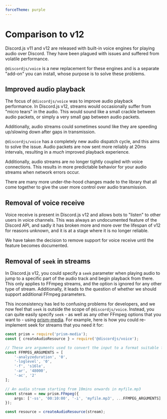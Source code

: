 ```yaml
---
forceTheme: purple
---
```


# Comparison to v12

Discord.js v11 and v12 are released with built-in voice engines for playing audio over Discord. They have been plagued with issues and suffered from volatile performance.

`@discordjs/voice` is a new replacement for these engines and is a separate "add-on" you can install, whose purpose is to solve these problems.

## Improved audio playback

The focus of `@discordjs/voice` was to improve audio playback performance. In Discord.js v12, streams would occasionally suffer from "micro tears" in the audio. This would sound like a small crackle between audio packets, or simply a very small gap between audio packets.

Additionally, audio streams could sometimes sound like they are speeding up/slowing down after gaps in transmission.

`@discordjs/voice` has a completely new audio dispatch cycle, and this aims to solve the issue. Audio packets are now sent more reliably at 20ms intervals, resulting in a _much_ improved playback experience.

Additionally, audio streams are no longer tightly coupled with voice connections. This results in more predictable behavior for your audio streams when network errors occur.

There are many more under-the-hood changes made to the library that all come together to give the user more control over audio transmission.

## Removal of voice receive

Voice receive is present in Discord.js v12 and allows bots to "listen" to other users in voice channels. This was always an undocumented feature of the Discord API, and sadly it has broken more and more over the lifespan of v12 for reasons unknown, and it is at a stage where it is no longer reliable.

We have taken the decision to remove support for voice receive until the feature becomes documented.

## Removal of `seek` in streams

In Discord.js v12, you could specify a `seek` parameter when playing audio to jump to a specific part of the audio track and begin playback from there. This only applies to FFmpeg streams, and the option is ignored for any other type of stream. Additionally, it leads to the question of whether we should support additional FFmpeg parameters.

This inconsistency has led to confusing problems for developers, and we now feel that `seek` is outside the scope of `@discordjs/voice`. Instead, you can quite easily specify `seek` - as well as any other FFmpeg options that you want to - using [prism-media](https://github.com/amishshah/prism-media). For example, here is how you could re-implement seek for streams that you need it for:

```ts
const prism = require('prism-media');
const { createAudioResource } = require('@discordjs/voice');

// These are arguments used to convert the input to a format suitable for @discordjs/voice
const FFMPEG_ARGUMENTS = [
	'-analyzeduration', '0',
	'-loglevel', '0',
	'-f', 's16le',
	'-ar', '48000',
	'-ac', '2'
];

// An audio stream starting from 10mins onwards in myfile.mp3
const stream = new prism.FFmpeg({
	args: ['-ss', '00:10:00', '-i', 'myfile.mp3', ...FFMPEG_ARGUMENTS];
});

const resource = createAudioResource(stream);
```
